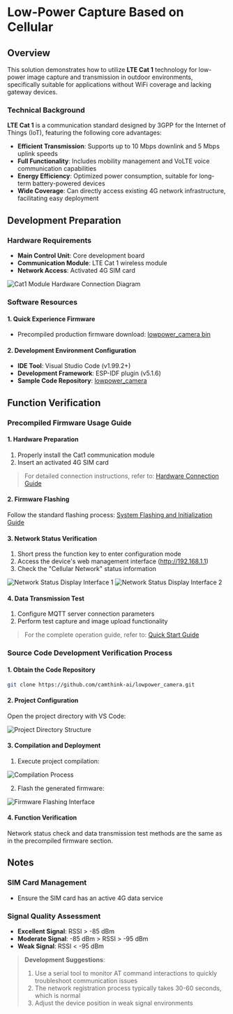 # Low-Power Capture Based on Cellular

## Overview

This solution demonstrates how to utilize **LTE Cat 1** technology for low-power image capture and transmission in outdoor environments, specifically suitable for applications without WiFi coverage and lacking gateway devices.

### Technical Background

**LTE Cat 1** is a communication standard designed by 3GPP for the Internet of Things (IoT), featuring the following core advantages:

- **Efficient Transmission**: Supports up to 10 Mbps downlink and 5 Mbps uplink speeds
- **Full Functionality**: Includes mobility management and VoLTE voice communication capabilities
- **Energy Efficiency**: Optimized power consumption, suitable for long-term battery-powered devices
- **Wide Coverage**: Can directly access existing 4G network infrastructure, facilitating easy deployment

## Development Preparation

### Hardware Requirements

- **Main Control Unit**: Core development board
- **Communication Module**: LTE Cat 1 wireless module
- **Network Access**: Activated 4G SIM card

![Cat1 Module Hardware Connection Diagram](/img/Overview/NE101/cat1PCBA.png)

### Software Resources

#### 1. Quick Experience Firmware

- Precompiled production firmware download:
  [lowpower_camera bin](https://github.com/camthink-ai/lowpower_camera/tree/main/bin)

#### 2. Development Environment Configuration

- **IDE Tool**: Visual Studio Code (v1.99.2+)
- **Development Framework**: ESP-IDF plugin (v5.1.6)
- **Sample Code Repository**:
  [lowpower_camera](https://github.com/camthink-ai/lowpower_camera.git)

## Function Verification

### Precompiled Firmware Usage Guide

#### 1. Hardware Preparation

1. Properly install the Cat1 communication module
2. Insert an activated 4G SIM card

> For detailed connection instructions, refer to:
> [Hardware Connection Guide](../Hardware%20Guide/Hardware%20Connection)

#### 2. Firmware Flashing

Follow the standard flashing process:
[System Flashing and Initialization Guide](./../Software%20Guide/System%20Flashing%20and%20Initialization)

#### 3. Network Status Verification

1. Short press the function key to enter configuration mode
2. Access the device's web management interface (http://192.168.1.1)
3. Check the "Cellular Network" status information

![Network Status Display Interface 1](/img/NE101_example_cat1_1.png)
![Network Status Display Interface 2](/img/NE101_example_cat1_2.png)

#### 4. Data Transmission Test

1. Configure MQTT server connection parameters
2. Perform test capture and image upload functionality

> For the complete operation guide, refer to:
> [Quick Start Guide](./../Quick%20Start)

### Source Code Development Verification Process

#### 1. Obtain the Code Repository

```bash
git clone https://github.com/camthink-ai/lowpower_camera.git
```

#### 2. Project Configuration

Open the project directory with VS Code:

![Project Directory Structure](/img/NE101_code_dir.png)

#### 3. Compilation and Deployment

1. Execute project compilation:

![Compilation Process](/img/NE101_idf_build.png)

2. Flash the generated firmware:

![Firmware Flashing Interface](/img/NE101_idf_flash.png)

#### 4. Function Verification

Network status check and data transmission test methods are the same as in the precompiled firmware section.

## Notes

### SIM Card Management

- Ensure the SIM card has an active 4G data service

### Signal Quality Assessment

- **Excellent Signal**: RSSI > -85 dBm
- **Moderate Signal**: -85 dBm > RSSI > -95 dBm  
- **Weak Signal**: RSSI < -95 dBm

> **Development Suggestions**:
> 1. Use a serial tool to monitor AT command interactions to quickly troubleshoot communication issues
> 2. The network registration process typically takes 30-60 seconds, which is normal
> 3. Adjust the device position in weak signal environments